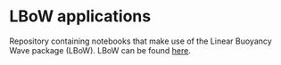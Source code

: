 # LBoW applications
Repository containing notebooks that make use of the Linear Buoyancy Wave package (LBoW). LBoW can be found [here](https://github.com/DriesAllaerts/lbow).
